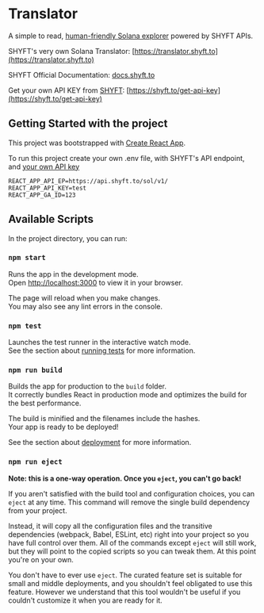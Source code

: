 # Translator

A simple to read, [human-friendly Solana explorer](https://translator.shyft.to) powered by SHYFT APIs.

SHYFT's very own Solana Translator: [https://translator.shyft.to](https://translator.shyft.to)

SHYFT Official Documentation: [docs.shyft.to](https://docs.shyft.to)

Get your own API KEY from [SHYFT](https://shyft.to/): [https://shyft.to/get-api-key](https://shyft.to/get-api-key) 

## Getting Started with the project

This project was bootstrapped with [Create React App](https://github.com/facebook/create-react-app).

To run this project create your own .env file, with SHYFT's API endpoint, and [your own API key](https://shyft.to/get-api-key)
```
REACT_APP_API_EP=https://api.shyft.to/sol/v1/
REACT_APP_API_KEY=test
REACT_APP_GA_ID=123
```

## Available Scripts

In the project directory, you can run:

### `npm start`

Runs the app in the development mode.\
Open [http://localhost:3000](http://localhost:3000) to view it in your browser.

The page will reload when you make changes.\
You may also see any lint errors in the console.

### `npm test`

Launches the test runner in the interactive watch mode.\
See the section about [running tests](https://facebook.github.io/create-react-app/docs/running-tests) for more information.

### `npm run build`

Builds the app for production to the `build` folder.\
It correctly bundles React in production mode and optimizes the build for the best performance.

The build is minified and the filenames include the hashes.\
Your app is ready to be deployed!

See the section about [deployment](https://facebook.github.io/create-react-app/docs/deployment) for more information.

### `npm run eject`

**Note: this is a one-way operation. Once you `eject`, you can't go back!**

If you aren't satisfied with the build tool and configuration choices, you can `eject` at any time. This command will remove the single build dependency from your project.

Instead, it will copy all the configuration files and the transitive dependencies (webpack, Babel, ESLint, etc) right into your project so you have full control over them. All of the commands except `eject` will still work, but they will point to the copied scripts so you can tweak them. At this point you're on your own.

You don't have to ever use `eject`. The curated feature set is suitable for small and middle deployments, and you shouldn't feel obligated to use this feature. However we understand that this tool wouldn't be useful if you couldn't customize it when you are ready for it.



